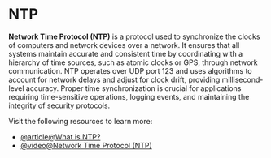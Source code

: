 # NTP

**Network Time Protocol (NTP)** is a protocol used to synchronize the clocks of computers and network devices over a network. It ensures that all systems maintain accurate and consistent time by coordinating with a hierarchy of time sources, such as atomic clocks or GPS, through network communication. NTP operates over UDP port 123 and uses algorithms to account for network delays and adjust for clock drift, providing millisecond-level accuracy. Proper time synchronization is crucial for applications requiring time-sensitive operations, logging events, and maintaining the integrity of security protocols.

Visit the following resources to learn more:

- [@article@What is NTP?](https://www.pubnub.com/learn/glossary/ntp-protocol/)
- [@video@Network Time Protocol (NTP)](https://www.youtube.com/watch?v=BAo5C2qbLq8)